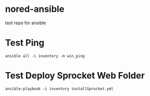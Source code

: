 # nored-ansible
test repo for ansible

# Test Ping
```ansible all -i inventory -m win_ping```

# Test Deploy Sprocket Web Folder
```ansible-playbook -i inventory installSprocket.yml``` 
